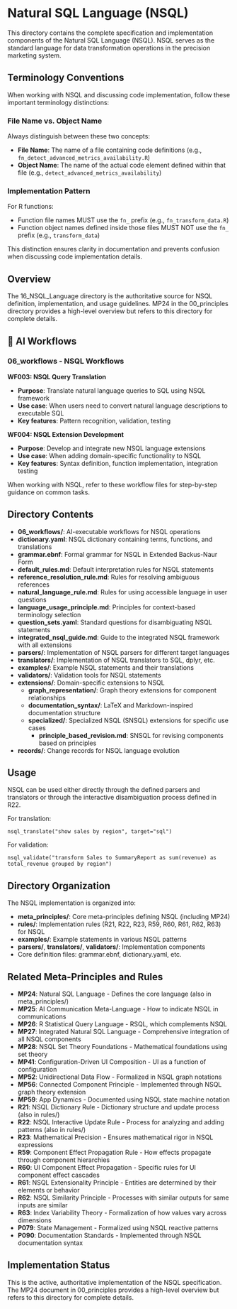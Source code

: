 # Natural SQL Language (NSQL)

This directory contains the complete specification and implementation components of the Natural SQL Language (NSQL). NSQL serves as the standard language for data transformation operations in the precision marketing system.

## Terminology Conventions

When working with NSQL and discussing code implementation, follow these important terminology distinctions:

### File Name vs. Object Name

Always distinguish between these two concepts:

- **File Name**: The name of a file containing code definitions (e.g., `fn_detect_advanced_metrics_availability.R`)
- **Object Name**: The name of the actual code element defined within that file (e.g., `detect_advanced_metrics_availability`)

### Implementation Pattern 

For R functions:
- Function file names MUST use the `fn_` prefix (e.g., `fn_transform_data.R`)
- Function object names defined inside those files MUST NOT use the `fn_` prefix (e.g., `transform_data`)

This distinction ensures clarity in documentation and prevents confusion when discussing code implementation details.

## Overview

The 16_NSQL_Language directory is the authoritative source for NSQL definition, implementation, and usage guidelines. MP24 in the 00_principles directory provides a high-level overview but refers to this directory for complete details.

## 🔄 AI Workflows

### 06_workflows - NSQL Workflows

**WF003: NSQL Query Translation**
- **Purpose**: Translate natural language queries to SQL using NSQL framework
- **Use case**: When users need to convert natural language descriptions to executable SQL
- **Key features**: Pattern recognition, validation, testing

**WF004: NSQL Extension Development** 
- **Purpose**: Develop and integrate new NSQL language extensions
- **Use case**: When adding domain-specific functionality to NSQL
- **Key features**: Syntax definition, function implementation, integration testing

When working with NSQL, refer to these workflow files for step-by-step guidance on common tasks.

## Directory Contents

- **06_workflows/**: AI-executable workflows for NSQL operations
- **dictionary.yaml**: NSQL dictionary containing terms, functions, and translations
- **grammar.ebnf**: Formal grammar for NSQL in Extended Backus-Naur Form
- **default_rules.md**: Default interpretation rules for NSQL statements
- **reference_resolution_rule.md**: Rules for resolving ambiguous references
- **natural_language_rule.md**: Rules for using accessible language in user questions
- **language_usage_principle.md**: Principles for context-based terminology selection
- **question_sets.yaml**: Standard questions for disambiguating NSQL statements
- **integrated_nsql_guide.md**: Guide to the integrated NSQL framework with all extensions
- **parsers/**: Implementation of NSQL parsers for different target languages
- **translators/**: Implementation of NSQL translators to SQL, dplyr, etc.
- **examples/**: Example NSQL statements and their translations
- **validators/**: Validation tools for NSQL statements
- **extensions/**: Domain-specific extensions to NSQL
  - **graph_representation/**: Graph theory extensions for component relationships
  - **documentation_syntax/**: LaTeX and Markdown-inspired documentation structure
  - **specialized/**: Specialized NSQL (SNSQL) extensions for specific use cases
    - **principle_based_revision.md**: SNSQL for revising components based on principles
- **records/**: Change records for NSQL language evolution

## Usage

NSQL can be used either directly through the defined parsers and translators or through the interactive disambiguation process defined in R22.

For translation:
```
nsql_translate("show sales by region", target="sql")
```

For validation:
```
nsql_validate("transform Sales to SummaryReport as sum(revenue) as total_revenue grouped by region")
```

## Directory Organization

The NSQL implementation is organized into:

- **meta_principles/**: Core meta-principles defining NSQL (including MP24)
- **rules/**: Implementation rules (R21, R22, R23, R59, R60, R61, R62, R63) for NSQL
- **examples/**: Example statements in various NSQL patterns
- **parsers/**, **translators/**, **validators/**: Implementation components
- Core definition files: grammar.ebnf, dictionary.yaml, etc.

## Related Meta-Principles and Rules

- **MP24**: Natural SQL Language - Defines the core language (also in meta_principles/)
- **MP25**: AI Communication Meta-Language - How to indicate NSQL in communications
- **MP26**: R Statistical Query Language - RSQL, which complements NSQL
- **MP27**: Integrated Natural SQL Language - Comprehensive integration of all NSQL components
- **MP28**: NSQL Set Theory Foundations - Mathematical foundations using set theory
- **MP41**: Configuration-Driven UI Composition - UI as a function of configuration
- **MP52**: Unidirectional Data Flow - Formalized in NSQL graph notations
- **MP56**: Connected Component Principle - Implemented through NSQL graph theory extension
- **MP59**: App Dynamics - Documented using NSQL state machine notation
- **R21**: NSQL Dictionary Rule - Dictionary structure and update process (also in rules/)
- **R22**: NSQL Interactive Update Rule - Process for analyzing and adding patterns (also in rules/)
- **R23**: Mathematical Precision - Ensures mathematical rigor in NSQL expressions
- **R59**: Component Effect Propagation Rule - How effects propagate through component hierarchies
- **R60**: UI Component Effect Propagation - Specific rules for UI component effect cascades
- **R61**: NSQL Extensionality Principle - Entities are determined by their elements or behavior
- **R62**: NSQL Similarity Principle - Processes with similar outputs for same inputs are similar
- **R63**: Index Variability Theory - Formalization of how values vary across dimensions
- **P079**: State Management - Formalized using NSQL reactive patterns
- **P090**: Documentation Standards - Implemented through NSQL documentation syntax

## Implementation Status

This is the active, authoritative implementation of the NSQL specification. The MP24 document in 00_principles provides a high-level overview but refers to this directory for complete details.